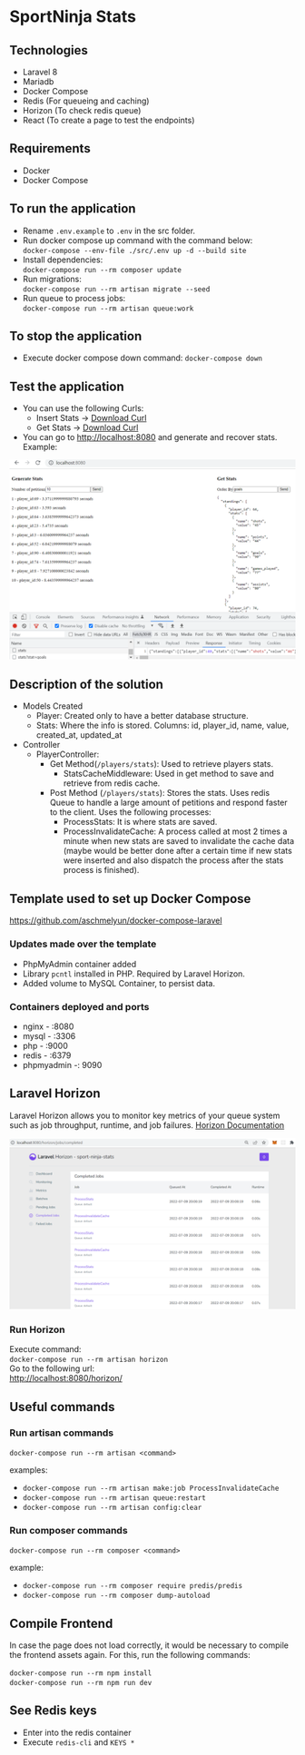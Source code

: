 # SportNinja Stats
## Technologies
- Laravel 8
- Mariadb
- Docker Compose 
- Redis (For queueing and caching)
- Horizon (To check redis queue)
- React (To create a page to test the endpoints)

## Requirements
- Docker
- Docker Compose

## To run the application
- Rename ```.env.example``` to ```.env``` in the src folder.
- Run docker compose up command with the command below:  
    ```docker-compose --env-file ./src/.env up -d --build site```
- Install dependencies:    
    ```docker-compose run --rm composer update```    
- Run migrations:    
    ```docker-compose run --rm artisan migrate --seed```
- Run queue to process jobs:    
    ```docker-compose run --rm artisan queue:work``` 
    
## To stop the application
- Execute docker compose down command: 
    ```docker-compose down```
    
## Test the application
- You can use the following Curls:
  - Insert Stats ->  [Download Curl](./.readme-resources/curl-insert-stats.txt)
  - Get Stats ->  [Download Curl](./.readme-resources/curl-get-stats.txt)
- You can go to <http://localhost:8080> and generate and recover stats. Example: 

![Example Frontend](.readme-resources/example-frontend.png)

## Description of the solution
- Models Created
  - Player: Created only to have a better database structure.
  - Stats:  Where the info is stored. Columns: id, player_id, name, value, created_at, updated_at
- Controller
  - PlayerController:
    - Get Method(`/players/stats`): Used to retrieve players stats.
      - StatsCacheMiddleware: Used in get method to save and retrieve from redis cache.
    - Post Method (`/players/stats`): Stores the stats. Uses redis Queue to handle a large amount of petitions and respond faster to the client. Uses the following processes:
      - ProcessStats: It is where stats are saved.
      - ProcessInvalidateCache: A process called at most 2 times a minute when new stats are saved to invalidate the cache data (maybe would be better done after a certain time if new stats were inserted and also dispatch the process after the stats process is finished).
      
## Template used to set up Docker Compose

 <https://github.com/aschmelyun/docker-compose-laravel>

### Updates made over the template
- PhpMyAdmin container added
- Library ```pcntl``` installed in PHP. Required by Laravel Horizon.
- Added volume to MySQL Container, to persist data.

### Containers deployed and ports
- nginx - :8080
- mysql - :3306
- php - :9000
- redis - :6379
- phpmyadmin -: 9090

## Laravel Horizon 
Laravel Horizon allows you to monitor key metrics of your queue system such as job throughput, runtime, and job failures. [Horizon Documentation](https://laravel.com/docs/8.x/horizon)

![Horizon Completed Jobs Example](.readme-resources/horizon-completed-jobs.png)

### Run Horizon
Execute command:  
```docker-compose run --rm artisan horizon```  
Go to the following url:  
<http://localhost:8080/horizon/>

## Useful commands

### Run artisan commands

```docker-compose run --rm artisan <command>```   

examples:  

- ```docker-compose run --rm artisan make:job ProcessInvalidateCache```
- ```docker-compose run --rm artisan queue:restart```
- ```docker-compose run --rm artisan config:clear```

### Run composer commands
```docker-compose run --rm composer <command>```  

example:

- ```docker-compose run --rm composer require predis/predis```
- ```docker-compose run --rm composer dump-autoload```

## Compile Frontend

In case the page does not load correctly, it would be necessary to compile the frontend assets again. For this, run the following commands:

```docker-compose run --rm npm install```  
```docker-compose run --rm npm run dev```

## See Redis keys
- Enter into the redis container
- Execute ```redis-cli``` and ```KEYS *```
